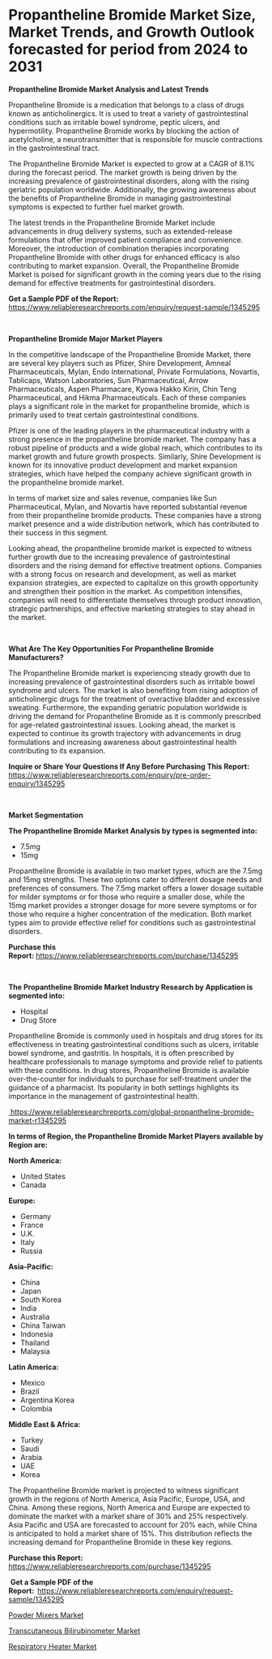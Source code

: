 <p><h1>Propantheline Bromide Market Size, Market Trends, and Growth Outlook forecasted for period from 2024 to 2031</h1></p><p><strong>Propantheline Bromide Market Analysis and Latest Trends</strong></p>
<p><p>Propantheline Bromide is a medication that belongs to a class of drugs known as anticholinergics. It is used to treat a variety of gastrointestinal conditions such as irritable bowel syndrome, peptic ulcers, and hypermotility. Propantheline Bromide works by blocking the action of acetylcholine, a neurotransmitter that is responsible for muscle contractions in the gastrointestinal tract.</p><p>The Propantheline Bromide Market is expected to grow at a CAGR of 8.1% during the forecast period. The market growth is being driven by the increasing prevalence of gastrointestinal disorders, along with the rising geriatric population worldwide. Additionally, the growing awareness about the benefits of Propantheline Bromide in managing gastrointestinal symptoms is expected to further fuel market growth.</p><p>The latest trends in the Propantheline Bromide Market include advancements in drug delivery systems, such as extended-release formulations that offer improved patient compliance and convenience. Moreover, the introduction of combination therapies incorporating Propantheline Bromide with other drugs for enhanced efficacy is also contributing to market expansion. Overall, the Propantheline Bromide Market is poised for significant growth in the coming years due to the rising demand for effective treatments for gastrointestinal disorders.</p></p>
<p><strong>Get a Sample PDF of the Report:&nbsp;</strong> <a href="https://www.reliableresearchreports.com/enquiry/request-sample/1345295">https://www.reliableresearchreports.com/enquiry/request-sample/1345295</a></p>
<p>&nbsp;</p>
<p><strong>Propantheline Bromide Major Market Players</strong></p>
<p><p>In the competitive landscape of the Propantheline Bromide Market, there are several key players such as Pfizer, Shire Development, Amneal Pharmaceuticals, Mylan, Endo International, Private Formulations, Novartis, Tablicaps, Watson Laboratories, Sun Pharmaceutical, Arrow Pharmaceuticals, Aspen Pharmacare, Kyowa Hakko Kirin, Chin Teng Pharmaceutical, and Hikma Pharmaceuticals. Each of these companies plays a significant role in the market for propantheline bromide, which is primarily used to treat certain gastrointestinal conditions.</p><p>Pfizer is one of the leading players in the pharmaceutical industry with a strong presence in the propantheline bromide market. The company has a robust pipeline of products and a wide global reach, which contributes to its market growth and future growth prospects. Similarly, Shire Development is known for its innovative product development and market expansion strategies, which have helped the company achieve significant growth in the propantheline bromide market.</p><p>In terms of market size and sales revenue, companies like Sun Pharmaceutical, Mylan, and Novartis have reported substantial revenue from their propantheline bromide products. These companies have a strong market presence and a wide distribution network, which has contributed to their success in this segment.</p><p>Looking ahead, the propantheline bromide market is expected to witness further growth due to the increasing prevalence of gastrointestinal disorders and the rising demand for effective treatment options. Companies with a strong focus on research and development, as well as market expansion strategies, are expected to capitalize on this growth opportunity and strengthen their position in the market. As competition intensifies, companies will need to differentiate themselves through product innovation, strategic partnerships, and effective marketing strategies to stay ahead in the market.</p></p>
<p>&nbsp;</p>
<p><strong>What Are The Key Opportunities For Propantheline Bromide Manufacturers?</strong></p>
<p><p>The Propantheline Bromide market is experiencing steady growth due to increasing prevalence of gastrointestinal disorders such as irritable bowel syndrome and ulcers. The market is also benefiting from rising adoption of anticholinergic drugs for the treatment of overactive bladder and excessive sweating. Furthermore, the expanding geriatric population worldwide is driving the demand for Propantheline Bromide as it is commonly prescribed for age-related gastrointestinal issues. Looking ahead, the market is expected to continue its growth trajectory with advancements in drug formulations and increasing awareness about gastrointestinal health contributing to its expansion.</p></p>
<p><strong>Inquire or Share Your Questions If Any Before Purchasing This Report:</strong> <a href="https://www.reliableresearchreports.com/enquiry/pre-order-enquiry/1345295">https://www.reliableresearchreports.com/enquiry/pre-order-enquiry/1345295</a></p>
<p>&nbsp;</p>
<p><strong>Market Segmentation</strong></p>
<p><strong>The Propantheline Bromide Market Analysis by types is segmented into:</strong></p>
<p><ul><li>7.5mg</li><li>15mg</li></ul></p>
<p><p>Propantheline Bromide is available in two market types, which are the 7.5mg and 15mg strengths. These two options cater to different dosage needs and preferences of consumers. The 7.5mg market offers a lower dosage suitable for milder symptoms or for those who require a smaller dose, while the 15mg market provides a stronger dosage for more severe symptoms or for those who require a higher concentration of the medication. Both market types aim to provide effective relief for conditions such as gastrointestinal disorders.</p></p>
<p><strong>Purchase this Report:&nbsp;</strong><a href="https://www.reliableresearchreports.com/purchase/1345295">https://www.reliableresearchreports.com/purchase/1345295</a></p>
<p>&nbsp;</p>
<p><strong>The Propantheline Bromide Market Industry Research by Application is segmented into:</strong></p>
<p><ul><li>Hospital</li><li>Drug Store</li></ul></p>
<p><p>Propantheline Bromide is commonly used in hospitals and drug stores for its effectiveness in treating gastrointestinal conditions such as ulcers, irritable bowel syndrome, and gastritis. In hospitals, it is often prescribed by healthcare professionals to manage symptoms and provide relief to patients with these conditions. In drug stores, Propantheline Bromide is available over-the-counter for individuals to purchase for self-treatment under the guidance of a pharmacist. Its popularity in both settings highlights its importance in the management of gastrointestinal health.</p></p>
<p><a href="https://www.reliableresearchreports.com/global-propantheline-bromide-market-r1345295">&nbsp;https://www.reliableresearchreports.com/global-propantheline-bromide-market-r1345295</a></p>
<p><strong>In terms of Region, the Propantheline Bromide Market Players available by Region are:</strong></p>
<p>
    <p> <strong> North America: </strong>
        <ul>
            <li>United States</li>
            <li>Canada</li>
        </ul>
        </p> 
    <p> <strong> Europe: </strong>
        <ul>
            <li>Germany</li>
            <li>France</li>
            <li>U.K.</li>
            <li>Italy</li>
            <li>Russia</li>
        </ul>
        </p> 
    <p> <strong> Asia-Pacific: </strong>
        <ul>
            <li>China</li>
            <li>Japan</li>
            <li>South Korea</li>
            <li>India</li>
            <li>Australia</li>
            <li>China Taiwan</li>
            <li>Indonesia</li>
            <li>Thailand</li>
            <li>Malaysia</li>
        </ul>
        </p> 
    <p> <strong> Latin America: </strong>
        <ul>
            <li>Mexico</li>
            <li>Brazil</li>
            <li>Argentina Korea</li>
            <li>Colombia</li>
        </ul>
        </p> 
    <p> <strong> Middle East & Africa: </strong>
        <ul>
            <li>Turkey</li>
            <li>Saudi</li>
            <li>Arabia</li>
            <li>UAE</li>
            <li>Korea</li>
        </ul>
    </p>
    </p>
<p><p>The Propantheline Bromide market is projected to witness significant growth in the regions of North America, Asia Pacific, Europe, USA, and China. Among these regions, North America and Europe are expected to dominate the market with a market share of 30% and 25% respectively. Asia Pacific and USA are forecasted to account for 20% each, while China is anticipated to hold a market share of 15%. This distribution reflects the increasing demand for Propantheline Bromide in these key regions.</p></p>
<p><strong>Purchase this Report: </strong><a href="https://www.reliableresearchreports.com/purchase/1345295">https://www.reliableresearchreports.com/purchase/1345295</a></p>
<p>&nbsp;<strong>Get a Sample PDF of the Report:&nbsp;&nbsp;</strong><a href="https://www.reliableresearchreports.com/enquiry/request-sample/1345295">https://www.reliableresearchreports.com/enquiry/request-sample/1345295</a></p>
<p><strong></strong></p>
<p><p><a href="https://www.linkedin.com/pulse/powder-mixers-market-size-reveals-best-marketing-channels-2jqxf">Powder Mixers Market</a></p><p><a href="https://view.publitas.com/reportprime-1/transcutaneous-bilirubinometer-market-size-cagr-trends-2024-2030/">Transcutaneous Bilirubinometer Market</a></p><p><a href="https://view.publitas.com/reportprime-1/respiratory-heater-market-insight-market-trends-growth-forecasted-from-2024-to-2031/">Respiratory Heater Market</a></p></p>